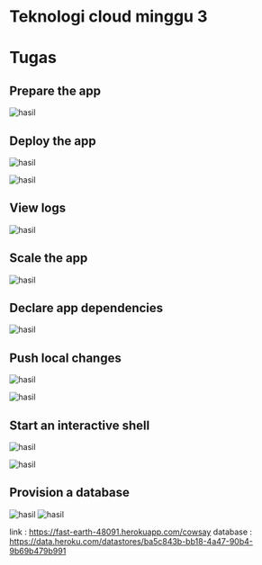 # Teknologi cloud minggu 3

# Tugas 
## Prepare the app
![hasil](https://github.com/215411116/tekn-cloud-computing/blob/main/minggu-03/tugas/step1.jpg?raw=true)

## Deploy the app
![hasil](https://github.com/215411116/tekn-cloud-computing/blob/main/minggu-03/tugas/step2.jpg?raw=true)

![hasil](https://github.com/215411116/tekn-cloud-computing/blob/main/minggu-03/tugas/step3.jpg?raw=true)


## View logs
![hasil](https://github.com/215411116/tekn-cloud-computing/blob/main/minggu-03/tugas/step4.jpg?raw=true)


## Scale the app
![hasil](https://github.com/215411116/tekn-cloud-computing/blob/main/minggu-03/tugas/step5.jpg?raw=true)

## Declare app dependencies
![hasil](https://github.com/215411116/tekn-cloud-computing/blob/main/minggu-03/tugas/step6.jpg?raw=true)


## Push local changes
![hasil](https://github.com/215411116/tekn-cloud-computing/blob/main/minggu-03/tugas/step7.jpg?raw=true)

![hasil](https://github.com/215411116/tekn-cloud-computing/blob/main/minggu-03/tugas/step8.jpg?raw=true)

## Start an interactive shell
![hasil](https://github.com/215411116/tekn-cloud-computing/blob/main/minggu-03/tugas/step9.jpg?raw=true)

![hasil](https://github.com/215411116/tekn-cloud-computing/blob/main/minggu-03/tugas/step10.jpg?raw=true)


## Provision a database
![hasil](https://github.com/215411116/tekn-cloud-computing/blob/main/minggu-03/tugas/step11.jpg?raw=true)
![hasil](https://github.com/215411116/tekn-cloud-computing/blob/main/minggu-03/tugas/step12.jpg?raw=true)


link : https://fast-earth-48091.herokuapp.com/cowsay
database : https://data.heroku.com/datastores/ba5c843b-bb18-4a47-90b4-9b69b479b991

